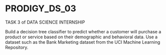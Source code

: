 # PRODIGY_DS_03

TASK 3 of DATA SCIENCE INTERNSHIP

Build a decision tree classifier to predict whether a customer will purchase a product or service based on their demographic and behavioral data.
Use a dataset such as the Bank Marketing dataset from the UCI Machine Learning Repository.
